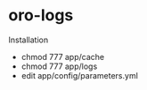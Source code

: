 oro-logs
========

Installation
- chmod 777 app/cache
- chmod 777 app/logs
- edit app/config/parameters.yml
